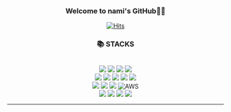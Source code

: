 

  <div align=center> 

  ### Welcome to nami's GitHub🐣🐥
  [![Hits](https://hits.seeyoufarm.com/api/count/incr/badge.svg?url=https%3A%2F%2Fgithub.com%2Fioimmini&count_bg=%23FF2B89&title_bg=%23FF2B8C&icon=smugmug.svg&icon_color=%23E7E7E7&title=Today&edge_flat=true)](https://hits.seeyoufarm.com)


   



  ### <div align=center>📚 STACKS</div>

<div align=center> 

  <br>
  
  <img src="https://img.shields.io/badge/html5-E34F26?style=for-the-badge&logo=html5&logoColor=white"> 
  <img src="https://img.shields.io/badge/css-1572B6?style=for-the-badge&logo=css3&logoColor=white"> 
  <img src="https://img.shields.io/badge/javascript-F7DF1E?style=for-the-badge&logo=javascript&logoColor=black"> 
  <img src="https://img.shields.io/badge/typescript-3178C6?style=for-the-badge&logo=typescript&logoColor=white">
  <br>

  <img src="https://img.shields.io/badge/react-61DAFB?style=for-the-badge&logo=react&logoColor=black"> 
  <img src="https://img.shields.io/badge/node.js-339933?style=for-the-badge&logo=Node.js&logoColor=white">
  <img src="https://img.shields.io/badge/firebase-DD2C00?style=for-the-badge&logo=firebase&logoColor=white"/>
  <img src="https://img.shields.io/badge/express-000000?style=for-the-badge&logo=express&logoColor=white">
  <img src="https://img.shields.io/badge/bootstrap-7952B3?style=for-the-badge&logo=bootstrap&logoColor=white">
  <br>
    
  <img src="https://img.shields.io/badge/oracle-F80000?style=for-the-badge&logo=oracle&logoColor=white"> 
  <img src="https://img.shields.io/badge/mysql-4479A1?style=for-the-badge&logo=mysql&logoColor=white"> 
  <img src="https://img.shields.io/badge/mongoDB-47A248?style=for-the-badge&logo=MongoDB&logoColor=white">
  <img alt="AWS" src="https://img.shields.io/badge/Amazon AWS-f7f7f7?style=for-the-badge&logo=Amazon AWS&logoColor=f89400">
  <br>
  

  <img src="https://img.shields.io/badge/tawilwind-06B6D4?style=for-the-badge&logo=TawilwindCSS&logoColor=white">
    <img src="https://img.shields.io/badge/github-181717?style=for-the-badge&logo=github&logoColor=white">
  <img src="https://img.shields.io/badge/git-F05032?style=for-the-badge&logo=git&logoColor=white">
  <img src="https://img.shields.io/badge/fontawesome-339AF0?style=for-the-badge&logo=fontawesome&logoColor=white">
  <br>
</div>

 
<!-- 
### 🌈 Follow 🌈 
<a href="https://ioimmini.tistory.com/"><img src="https://img.shields.io/badge/Tistory-FE4747?style=flat-square&logo=Tistory&logoColor=white&link=https://www.tistroy.com/ioimmini/"/></a>





### 👩‍💻 MY github 
<a href="s">
  <img src="https://github-readme-stats.vercel.app/api/top-langs/?username=ioimmini&exclude_repo=dkssud8150.github.io&layout=compact&theme=graywhite" />
</a>
</br>
<a href="s">
  <img src="https://github-readme-stats.vercel.app/api?username=ioimmini&theme=graywhite&show_icons=true" width="42%" />
</a>-->


<!-- [![Solved.ac Profile](http://mazassumnida.wtf/api/v2/generate_badge?boj=ryhuio)](https://solved.ac/ryhuio/)] -->

---




</div>
